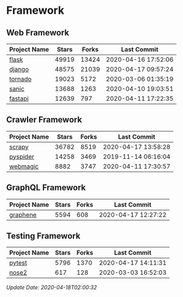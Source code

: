 # Framework

## Web Framework

| Project Name | Stars | Forks | Last Commit |
| ------------ | ----- | ----- | ----------- |
| [flask](https://github.com/pallets/flask) | 49919 | 13424 | 2020-04-16 17:52:06 |
| [django](https://github.com/django/django) | 48575 | 21039 | 2020-04-17 09:57:24 |
| [tornado](https://github.com/tornadoweb/tornado) | 19023 | 5172 | 2020-03-06 01:35:19 |
| [sanic](https://github.com/huge-success/sanic) | 13688 | 1263 | 2020-04-10 19:03:51 |
| [fastapi](https://github.com/tiangolo/fastapi) | 12639 | 797 | 2020-04-11 17:22:35 |

## Crawler Framework

| Project Name | Stars | Forks | Last Commit |
| ------------ | ----- | ----- | ----------- |
| [scrapy](https://github.com/scrapy/scrapy) | 36782 | 8519 | 2020-04-17 13:58:28 |
| [pyspider](https://github.com/binux/pyspider) | 14258 | 3469 | 2019-11-14 06:16:04 |
| [webmagic](https://github.com/code4craft/webmagic) | 8882 | 3747 | 2020-04-11 17:30:57 |

## GraphQL Framework

| Project Name | Stars | Forks | Last Commit |
| ------------ | ----- | ----- | ----------- |
| [graphene](https://github.com/graphql-python/graphene) | 5594 | 608 | 2020-04-17 12:27:22 |

## Testing Framework

| Project Name | Stars | Forks | Last Commit |
| ------------ | ----- | ----- | ----------- |
| [pytest](https://github.com/pytest-dev/pytest) | 5796 | 1370 | 2020-04-17 14:11:31 |
| [nose2](https://github.com/nose-devs/nose2) | 617 | 128 | 2020-03-03 16:52:03 |

*Update Date: 2020-04-18T02:00:32*